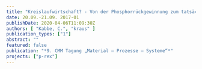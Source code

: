 ```yaml
---
title: "Kreislaufwirtschaft? - Von der Phosphorrückgewinnung zum tatsächlichen Recycling"
date: 20.09.-21.09. 2017-01
publishDate: 2020-04-06T11:09:30Z
authors: [ "Kabbe, C.", "kraus" ]
publication_types: ["1"]
abstract: ""
featured: false
publication: "*9. CMM Tagung „Material – Prozesse – Systeme“*"
projects: ["p-rex"]
---
```


